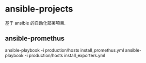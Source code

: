 # ansible-projects

基于 ansible 的自动化部署项目.

## ansible-promethus

ansible-playbook -i production/hosts install_promethus.yml
ansible-playbook -i production/hosts install_exporters.yml

 
